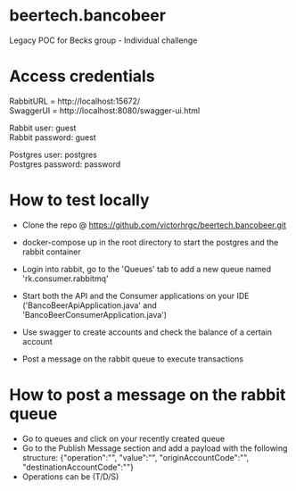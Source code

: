 # beertech.bancobeer
Legacy POC for Becks group - Individual challenge

# Access credentials
RabbitURL = http://localhost:15672/  
SwaggerUI = http://localhost:8080/swagger-ui.html

Rabbit user: guest  
Rabbit password: guest  

Postgres user: postgres  
Postgres password: password  

# How to test locally
- Clone the repo @ https://github.com/victorhrgc/beertech.bancobeer.git
- docker-compose up in the root directory to start the postgres and the rabbit container
- Login into rabbit, go to the 'Queues' tab to add a new queue named 'rk.consumer.rabbitmq'

- Start both the API and the Consumer applications on your IDE ('BancoBeerApiApplication.java' and 'BancoBeerConsumerApplication.java')

- Use swagger to create accounts and check the balance of a certain account

- Post a message on the rabbit queue to execute transactions


# How to post a message on the rabbit queue
- Go to queues and click on your recently created queue
- Go to the Publish Message section and add a payload with the following structure: {"operation":"", "value":"", "originAccountCode":"", "destinationAccountCode":""}
- Operations can be (T/D/S)
